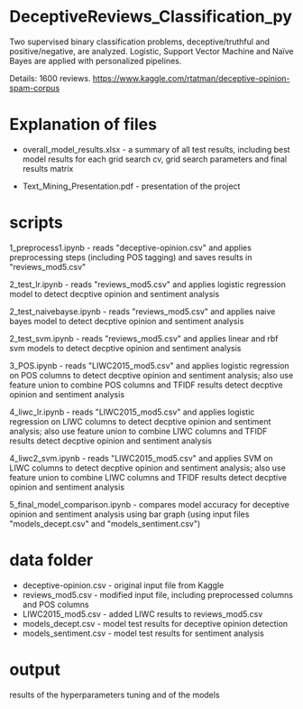 # DeceptiveReviews_Classification_py

Two supervised binary classification problems, deceptive/truthful and positive/negative, are analyzed. Logistic, Support Vector Machine and Naïve Bayes are applied with personalized pipelines.

Details: 1600 reviews. https://www.kaggle.com/rtatman/deceptive-opinion-spam-corpus

Explanation of files
=====================

* overall_model_results.xlsx - a summary of all test results, including best model results for each grid search cv, grid search parameters and final results matrix

* Text_Mining_Presentation.pdf - presentation of the project


scripts
=======
1_preprocess1.ipynb - reads "deceptive-opinion.csv" and applies preprocessing steps (including POS tagging) and saves results in "reviews_mod5.csv"

2_test_lr.ipynb - reads "reviews_mod5.csv" and applies logistic regression model to detect decptive opinion and sentiment analysis

2_test_naivebayse.ipynb - reads "reviews_mod5.csv" and applies naive bayes model to detect decptive opinion and sentiment analysis

2_test_svm.ipynb - reads "reviews_mod5.csv" and applies linear and rbf svm models to detect decptive opinion and sentiment analysis

3_POS.ipynb - reads "LIWC2015_mod5.csv" and applies logistic regression on POS columns to detect decptive opinion and sentiment analysis; also use feature union to combine POS columns and TFIDF results detect decptive opinion and sentiment analysis

4_liwc_lr.ipynb - reads "LIWC2015_mod5.csv" and applies logistic regression on LIWC columns to detect decptive opinion and sentiment analysis; also use feature union to combine LIWC columns and TFIDF results detect decptive opinion and sentiment analysis

4_liwc2_svm.ipynb - reads "LIWC2015_mod5.csv" and applies SVM on LIWC columns to detect decptive opinion and sentiment analysis; also use feature union to combine LIWC columns and TFIDF results detect decptive opinion and sentiment analysis

5_final_model_comparison.ipynb - compares model accuracy for deceptive opinion and sentiment analysis using bar graph (using input files "models_decept.csv" and "models_sentiment.csv")


data folder
===========
* deceptive-opinion.csv - original input file from Kaggle
* reviews_mod5.csv - modified input file, including preprocessed columns and POS columns	
* LIWC2015_mod5.csv - added LIWC results to reviews_mod5.csv
* models_decept.csv - model test results for deceptive opinion detection
* models_sentiment.csv - model test results for sentiment analysis

	

output
======

results of the hyperparameters tuning and of the models
